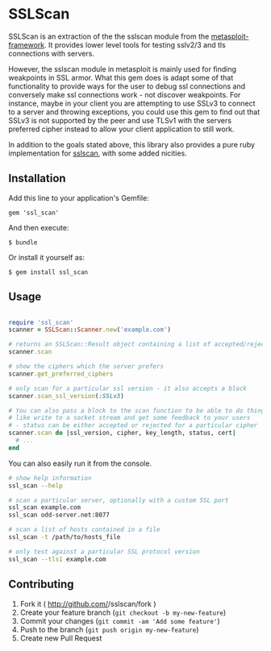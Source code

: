 # SSLScan

SSLScan is an extraction of the the sslscan module from the [metasploit-framework](https://github.com/rapid7/metasploit-framework). It provides lower level tools for testing sslv2/3 and tls connections with servers.

However, the sslscan module in metasploit is mainly used for finding weakpoints in SSL armor. What this gem does is adapt some of that functionality to provide ways for the user to debug ssl connections and conversely make ssl connections work - not discover weakpoints. For instance, maybe in your client you are attempting to use SSLv3 to connect to a server and throwing exceptions, you could use this gem to find out that SSLv3 is not supported by the peer and use TLSv1 with the servers preferred cipher instead to allow your client application to still work.

In addition to the goals stated above, this library also provides a pure ruby implementation for [sslscan](http://sourceforge.net/projects/sslscan/), with some added nicities.


## Installation

Add this line to your application's Gemfile:

    gem 'ssl_scan'

And then execute:

    $ bundle

Or install it yourself as:

    $ gem install ssl_scan

## Usage

```ruby

require 'ssl_scan'
scanner = SSLScan::Scanner.new('example.com')

# returns an SSLScan::Result object containing a list of accepted/rejected ciphers, peer_supported ssl versions, etc.
scanner.scan

# show the ciphers which the server prefers
scanner.get_preferred_ciphers

# only scan for a particular ssl version - it also accepts a block
scanner.scan_ssl_version(:SSLv3)

# You can also pass a block to the scan function to be able to do things 
# like write to a socket stream and get some feedback to your users
# - status can be either accepted or rejected for a particular cipher
scanner.scan do |ssl_version, cipher, key_length, status, cert|
  # ...
end
```

You can also easily run it from the console.

```bash
# show help information
ssl_scan --help

# scan a particular server, optionally with a custom SSL port
ssl_scan example.com
ssl_scan odd-server.net:8077

# scan a list of hosts contained in a file
ssl_scan -t /path/to/hosts_file

# only test against a particular SSL protocol version
ssl_scan --tls1 example.com

```

## Contributing

1. Fork it ( http://github.com/<my-github-username>/sslscan/fork )
2. Create your feature branch (`git checkout -b my-new-feature`)
3. Commit your changes (`git commit -am 'Add some feature'`)
4. Push to the branch (`git push origin my-new-feature`)
5. Create new Pull Request
